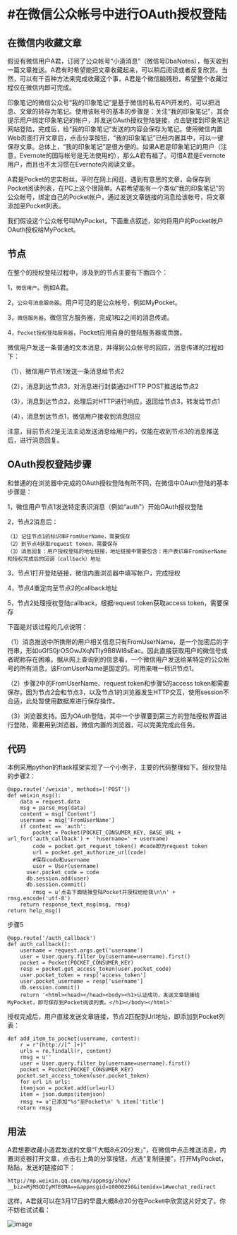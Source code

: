 #在微信公众帐号中进行OAuth授权登陆
======


## 在微信内收藏文章

假设有微信用户A君，订阅了公众帐号“小道消息”（微信号DbaNotes），每天收到一篇文章推送。A君有时希望能把文章收藏起来，可以稍后阅读或者反复欣赏。当然，可以有千百种方法来完成收藏这个事，A君是个微信脑残粉，希望整个收藏过程仅在微信内即可完成。

印象笔记的微信公众号“我的印象笔记”是基于微信的私有API开发的，可以把消息、文章的转存为笔记。使用该帐号的基本的步骤是：关注“我的印象笔记”，其会提示用户绑定印象笔记的帐户，并发送OAuth授权登陆链接，点击链接到印象笔记网站登陆，完成后，给“我的印象笔记”发送的内容会保存为笔记。使用微信内置Web页面打开文章后，点击分享按钮，“我的印象笔记”已经内置其中，可以一键保存文章。总体上，“我的印象笔记”是很方便的。如果A君是印象笔记的用户（注意，Evernote的国际帐号是无法使用的），那么A君有福了。可惜A君是Evernote用户，而且也不太习惯在Evernote内阅读文章。

A君是Pocket的忠实粉丝，平时在网上闲逛，遇到有意思的文章，会保存到Pocket阅读列表，在PC上这个很简单。A君希望能有一个类似“我的印象笔记”的公众帐号，绑定自己的Pocket帐户，通过发送文章链接的消息给该帐号，将文章添加至Pocket列表。

我们假设这个公众帐号叫MyPocket，下面重点叙述，如何将用户的Pocket帐户OAuth授权给MyPocket。


## 节点

在整个的授权登陆过程中，涉及到的节点主要有下面四个：

1，`微信用户`。例如A君。

2，`公众号消息服务器`。用户可见的是公众帐号，例如MyPocket。

3，`微信服务器`。微信官方服务器，完成1和2之间的消息传递。

4，`Pocket授权登陆服务器`，Pocket应用自身的登陆服务器或页面。

微信用户发送一条普通的文本消息，并得到公众帐号的回应，消息传递的过程如下：

（1），微信用户节点1发送一条消息给节点2

（2），消息到达节点3，对消息进行封装通过HTTP POST推送给节点2

（3），消息到达节点2，处理后对HTTP进行响应，返回给节点3，转发给节点1

（4），消息到达节点1，微信用户接收到消息回应

注意，目前节点2是无法主动发送消息给用户的，仅能在收到节点3的消息推送后，进行消息回复。


## OAuth授权登陆步骤

和普通的在浏览器中完成的OAuth授权登陆有所不同，在微信中OAuth登陆的基本步骤是：

1，微信用户节点1发送特定表识消息（例如“auth”）开始OAuth授权登陆

2，节点2消息后：

	（1）记住节点1的标识串FromUserName，需要保存
	（2）到节点4获取request token，需要保存
	（3）消息回复：用户授权登陆的地址链接，地址链接中需要包含：用户表识串FromUserName和授权完成后的回调（callback）地址
	
3，节点1打开登陆链接，微信内置浏览器中填写帐户，完成授权

4，节点4重定向至节点2的callback地址

5，节点2处理授权登陆callback，根据request token获取access token，需要保存

下面是对该过程的几点说明：

（1）消息推送中所携带的用户相关信息只有FromUserName，是一个加密后的字符串，形如oGfS0jrOSOwJXqNTIy9B8WI8sEac。因此直接获取用户的微信号或者昵称存在困难。据从网上查询到的信息看，一个微信用户发送给某特定的公众帐号的所有消息，该FromUserName是固定的。可用来唯一标识节点1。

（2）步骤2中的FromUserName、request token和步骤5的access token都需要保存。因为节点2会和节点3，以及节点1的浏览器发生HTTP交互，使用session不合适，此处暂使用数据库进行保存操作。

（3）浏览器支持。因为OAuth登陆，其中一个步骤要到第三方的登陆授权界面进行登陆，需要用到浏览器，微信内置的浏览器，可以完美完成此任务。

## 代码

本例采用python的flask框架实现了一个小例子，主要的代码整理如下。授权登陆的步骤2：

	@app.route('/weixin', methods=['POST'])
	def weixin_msg():
		data = request.data
		msg = parse_msg(data)
		content = msg['Content']
		username = msg['FromUserName']
		if content == 'auth':
			pocket = Pocket(POCKET_CONSUMER_KEY, BASE_URL + url_for('auth_callback') + '?username=' + username)
			code = pocket.get_request_token() #code即为request token
			url = pocket.get_authorize_url(code)
			#保存code和username
			user = User(username)
          user.pocket_code = code
          db.session.add(user)
          db.session.commit()
			rmsg = u'点击下面链接登陆Pocket并授权给给我\n\n' + rmsg.encode('utf-8')
    	return response_text_msg(msg, rmsg)
    return help_msg()

步骤5

	@app.route('/auth_callback')
	def auth_callback():
		username = request.args.get('username')
		user = User.query.filter_by(username=username).first()
		pocket = Pocket(POCKET_CONSUMER_KEY)
		resp = pocket.get_access_token(user.pocket_code)
		user.pocket_token = resp['access_token']
		user.pocket_username = resp['username']
		db.session.commit()
		return '<html><head></head><body><h1>认证成功，发送文章链接给MyPocket，即可保存到Pocket阅读列表。</h1></body></html>'
		
授权完成后，用户直接发送文章链接，节点2匹配到Url地址，即添加到Pocket列表：

	def add_item_to_pocket(username, content):
		r = r"(http://[^ ]+)"
		urls = re.findall(r, content)
		rmsg = u''
		user = User.query.filter_by(username=username).first()
      	pocket = Pocket(POCKET_CONSUMER_KEY)
       pocket.set_access_token(user.pocket_token)
		for url in urls:
       	itemjson = pocket.add(url=url)
       	item = json.dumps(itemjson)
       	rmsg += u'已添加"%s"至Pocket\n' % item['title']
       return rmsg
       
## 用法

A君想要收藏小道君发送的文章“「大概8点20分发」”，在微信中点击推送消息，内置浏览器打开文章，点击右上角的分享按钮，点选“复制链接”，打开MyPocket，粘贴，发送的链接如下：

	http://mp.weixin.qq.com/mp/appmsg/show?__biz=MjM5ODIyMTE0MA==&appmsgid=10000250&itemidx=1#wechat_redirect
	
这样，A君就可以在3月17日的早晨大概8点20分在Pocket中欣赏这片好文了。你不妨也试试看：

![image](http://url2pocket.sinaapp.com/static/img/qrcode_for_gh_7fce1bf79138_258.jpg)
